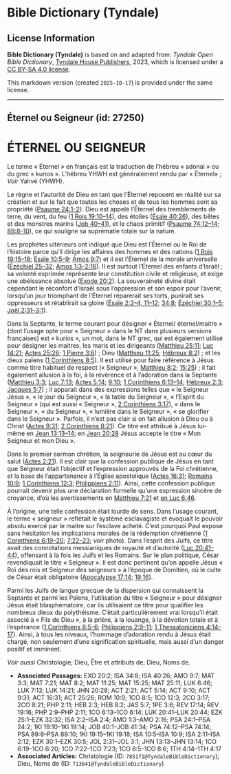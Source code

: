 # Bible Dictionary (Tyndale)

## License Information

**Bible Dictionary (Tyndale)** is based on and adapted from: _Tyndale Open Bible Dictionary_, [Tyndale House Publishers](https://tyndaleopenresources.com/), 2023, which is licensed under a [CC BY-SA 4.0 license](https://creativecommons.org/licenses/by-sa/4.0/legalcode.en).

This markdown version (created `2025-10-17`) is provided under the same license.



--------------------------------

## Éternel ou Seigneur (id: 27250)

ÉTERNEL OU SEIGNEUR
===================

Le terme « Éternel » en français est la traduction de l’hébreu « adonai » ou du grec « kurios »*.* L’hébreu YHWH est généralement rendu par « Éternel» ; *Voir* Yahvé (YHWH).

Le règne et l’autorité de Dieu en tant que l’Éternel reposent en réalité sur sa création et sur le fait que toutes les choses et de tous les hommes sont sa propriété ([Psaume 24:1–2](https://ref.ly/Ps24:1-Ps24:2)). Dieu est appelé l’Éternel des tremblements de terre, du vent, du feu ([1 Rois 19:10–14](https://ref.ly/1Kgs19:10-1Kgs19:14)), des étoiles ([Ésaïe 40:26](https://ref.ly/Isa40:26)), des bêtes et des monstres marins ([Job 40–41](https://ref.ly/Job40:1-Job41:34)), et le chaos primitif ([Psaume 74:12–14](https://ref.ly/Ps74:12-Ps74:14); [89:8–10](https://ref.ly/Ps89:8-Ps89:10)), ce qui souligne sa suprématie totale sur la nature.

Les prophètes ultérieurs ont indiqué que Dieu est l’Éternel ou le Roi de l’histoire parce qu’il dirige les affaires des hommes et des nations ([1 Rois 19:15–18](https://ref.ly/1Kgs19:15-1Kgs19:18); [Ésaïe 10:5–9](https://ref.ly/Isa10:5-Isa10:9); [Amos 9:7](https://ref.ly/Amos9:7)) et il est l’Éternel de la morale universelle ([Ézéchiel 25–32](https://ref.ly/Ezek25:1-Ezek32:32); [Amos 1:3–2:16](https://ref.ly/Amos1:3-Amos2:16)). Il est surtout l’Éternel des enfants d’Israël ; sa volonté exprimée représente leur constitution civile et religieuse, et exige une obéissance absolue ([Exode 20:2](https://ref.ly/Exod20:2)). La souveraineté divine était cependant le réconfort d’Israël sous l’oppression et son espoir pour l’avenir, lorsqu’un jour triomphant de l’Éternel réparerait ses torts, punirait ses oppresseurs et rétablirait sa gloire ([Ésaïe 2:2–4, 11–12](https://ref.ly/Isa2:2-Isa2:4,Isa2:11-Isa2:12); [34:8](https://ref.ly/Isa34:8); [Ézéchiel 30:1–5](https://ref.ly/Ezek30:1-Ezek30:5); [Joël 2:31–3:1](https://ref.ly/Joel2:31-Joel3:1)).

Dans la Septante, le terme courant pour désigner « Éternel/ éternel/maitre » (dont l’usage opte pour « Seigneur » dans le NT dans plusieurs versions françaises) est « kurios »*,* un mot, dans le NT grec, qui est également utilisé pour désigner les maitres, les maris et les dirigeants ([Matthieu 25:11](https://ref.ly/Matt25:11); [Luc 14:21](https://ref.ly/Luke14:21); [Actes 25:26](https://ref.ly/Acts25:26); [1 Pierre 3:6](https://ref.ly/1Pet3:6)) ; Dieu ([Matthieu 11:25](https://ref.ly/Matt11:25); [Hébreux 8:2](https://ref.ly/Heb8:2)) ; et les dieux païens ([1 Corinthiens 8:5](https://ref.ly/1Cor8:5)). Il est utilisé pour faire référence à Jésus comme titre habituel de respect (« Seigneur », [Matthieu 8:2](https://ref.ly/Matt8:2); [15:25](https://ref.ly/Matt15:25)) ; il fait également allusion à la foi, à la révérence et à l’adoration dans la Septante ([Matthieu 3:3](https://ref.ly/Matt3:3); [Luc 7:13](https://ref.ly/Luke7:13); [Actes 5:14](https://ref.ly/Acts5:14); [9:10](https://ref.ly/Acts9:10); [1 Corinthiens 6:13–14](https://ref.ly/1Cor6:13-1Cor6:14); [Hébreux 2:3](https://ref.ly/Heb2:3); [Jacques 5:7](https://ref.ly/Jas5:7)) ; il apparait dans des expressions telles que « le Seigneur Jésus », « le jour du Seigneur », « la table du Seigneur », « l’Esprit du Seigneur » (qui est aussi « Seigneur », [2 Corinthiens 3:17](https://ref.ly/2Cor3:17)), « dans le Seigneur », « du Seigneur », « lumière dans le Seigneur », « se glorifier dans le Seigneur ». Parfois, il n’est pas clair si on fait allusion à Dieu ou à Christ ([Actes 9:31](https://ref.ly/Acts9:31); [2 Corinthiens 8:21](https://ref.ly/2Cor8:21)). Ce titre est attribué à Jésus lui\-même en [Jean 13:13–14](https://ref.ly/John13:13-John13:14); en [Jean 20:28](https://ref.ly/John20:28) Jésus accepte le titre « Mon Seigneur et mon Dieu ».

Dans le premier sermon chrétien, la seigneurie de Jésus est au cœur du salut ([Actes 2:21](https://ref.ly/Acts2:21)). Il est clair que la confession publique de Jésus en tant que Seigneur était l’objectif et l’expression approuvés de la Foi chrétienne, et la base de l’appartenance à l’Église apostolique ([Actes 16:31](https://ref.ly/Acts16:31); [Romains 10:9](https://ref.ly/Rom10:9); [1 Corinthiens 12:3](https://ref.ly/1Cor12:3); [Philippiens 2:11](https://ref.ly/Phil2:11)). Ainsi, cette confession publique pourrait devenir plus une déclaration formelle qu’une expression sincère de croyance, d’où les avertissements en [Matthieu 7:21](https://ref.ly/Matt7:21) et [en Luc 6:46](https://ref.ly/Luke6:46).

À l’origine, une telle confession était lourde de sens. Dans l’usage courant, le terme « seigneur » reflétait le système esclavagiste et évoquait le pouvoir absolu exercé par le maitre sur l’esclave acheté. C’est pourquoi Paul expose sans hésitation les implications morales de la rédemption chrétienne ([1 Corinthiens 6:19–20](https://ref.ly/1Cor6:19-1Cor6:20); [7:22–23](https://ref.ly/1Cor7:22-1Cor7:23); *voir* photo). Dans l’esprit des Juifs, ce titre avait des connotations messianiques de royauté et d’autorité ([Luc 20:41–44](https://ref.ly/Luke20:41-Luke20:44)), offensant à la fois les Juifs et les Romains. Sur le plan politique, César revendiquait le titre « Seigneur ». Il est donc pertinent qu’on appelle Jésus « Roi des rois et Seigneur des seigneurs » à l’époque de Domitien, où le culte de César était obligatoire ([Apocalypse 17:14](https://ref.ly/Rev17:14); [19:16](https://ref.ly/Rev19:16)).

Parmi les Juifs de langue grecque de la dispersion qui connaissent la Septante et parmi les Païens, l’utilisation du titre « Seigneur » pour désigner Jésus était blasphématoire, car ils utilisaient ce titre pour qualifier les nombreux dieux du polythéisme. C’était particulièrement vrai lorsqu’il était associé à « Fils de Dieu », à la prière, à la louange, à la dévotion totale et à l’espérance ([1 Corinthiens 8:5–6](https://ref.ly/1Cor8:5-1Cor8:6); [Philippiens 2:9–11](https://ref.ly/Phil2:9-Phil2:11); [1 Thessaloniciens 4:14–17](https://ref.ly/1Thess4:14-1Thess4:17)). Ainsi, à tous les niveaux, l’hommage d’adoration rendu à Jésus était chargé, non seulement d’une signification spirituelle, mais aussi d’un danger positif et imminent.

*Voir aussi* Christologie; Dieu, Être et attributs de; Dieu, Noms de.

* **Associated Passages:** EXO 20:2; ISA 34:8; ISA 40:26; AMO 9:7; MAT 3:3; MAT 7:21; MAT 8:2; MAT 11:25; MAT 15:25; MAT 25:11; LUK 6:46; LUK 7:13; LUK 14:21; JHN 20:28; ACT 2:21; ACT 5:14; ACT 9:10; ACT 9:31; ACT 16:31; ACT 25:26; ROM 10:9; 1CO 8:5; 1CO 12:3; 2CO 3:17; 2CO 8:21; PHP 2:11; HEB 2:3; HEB 8:2; JAS 5:7; 1PE 3:6; REV 17:14; REV 19:16; PHP 2:9–PHP 2:11; 1CO 6:13–1CO 6:14; LUK 20:41–LUK 20:44; EZK 25:1–EZK 32:32; ISA 2:2–ISA 2:4; AMO 1:3–AMO 2:16; PSA 24:1–PSA 24:2; 1KI 19:10–1KI 19:14; JOB 40:1–JOB 41:34; PSA 74:12–PSA 74:14; PSA 89:8–PSA 89:10; 1KI 19:15–1KI 19:18; ISA 10:5–ISA 10:9; ISA 2:11–ISA 2:12; EZK 30:1–EZK 30:5; JOL 2:31–JOL 3:1; JHN 13:13–JHN 13:14; 1CO 6:19–1CO 6:20; 1CO 7:22–1CO 7:23; 1CO 8:5–1CO 8:6; 1TH 4:14–1TH 4:17
* **Associated Articles:** Christologie (ID: `785171@TyndaleBibleDictionary`); Dieu, Noms de (ID: `713641@TyndaleBibleDictionary`)

